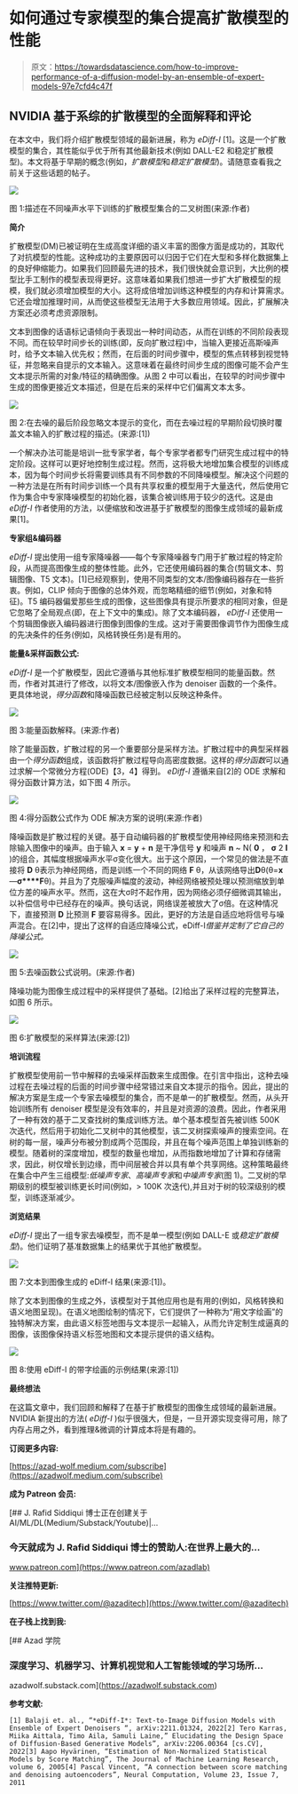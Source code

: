 # 如何通过专家模型的集合提高扩散模型的性能

> 原文：<https://towardsdatascience.com/how-to-improve-performance-of-a-diffusion-model-by-an-ensemble-of-expert-models-97e7cfd4c47f>

## NVIDIA 基于系综的扩散模型的全面解释和评论

在本文中，我们将介绍扩散模型领域的最新进展，称为 *eDiff-I* [1]。这是一个扩散模型的集合，其性能似乎优于所有其他最新技术(例如 DALL-E2 和稳定扩散模型)。本文将基于早期的概念(例如，*扩散模型*和*稳定扩散模型*)。请随意查看我之前关于这些话题的帖子。

![](img/d98ce8af3c7304e8fc511884b613db84.png)

图 1:描述在不同噪声水平下训练的扩散模型集合的二叉树图(来源:作者)

**简介**

扩散模型(DM)已被证明在生成高度详细的语义丰富的图像方面是成功的，其取代了对抗模型的性能。这种成功的主要原因可以归因于它们在大型和多样化数据集上的良好伸缩能力。如果我们回顾最先进的技术，我们很快就会意识到，大比例的模型比手工制作的模型表现得更好。这意味着如果我们想进一步扩大扩散模型的规模，我们就必须增加模型的大小。这将成倍增加训练这种模型的内存和计算需求。它还会增加推理时间，从而使这些模型无法用于大多数应用领域。因此，扩展解决方案还必须考虑资源限制。

文本到图像的话语标记语倾向于表现出一种时间动态，从而在训练的不同阶段表现不同。而在较早时间步长的训练(即，反向扩散过程)中，当输入更接近高斯噪声时，给予文本输入优先权；然而，在后面的时间步骤中，模型的焦点转移到视觉特征，并忽略来自提示的文本输入。这意味着在最终时间步生成的图像可能不会产生文本提示所需的对象/特征的精确图像。从图 2 中可以看出，在较早的时间步骤中生成的图像更接近文本描述，但是在后来的采样中它们偏离文本太多。

![](img/cf8526a0f9b0fbd3f374faa4d3104967.png)

图 2:在去噪的最后阶段忽略文本提示的变化，而在去噪过程的早期阶段切换时覆盖文本输入的扩散过程的描述。(来源:[1])

一个解决办法可能是培训一批专家学者，每个专家学者都专门研究生成过程中的特定阶段。这样可以更好地控制生成过程。然而，这将极大地增加集合模型的训练成本，因为每个时间步长将需要训练具有不同参数的不同降噪模型。解决这个问题的一种方法是在所有时间步训练一个具有共享权重的模型用于大量迭代，然后使用它作为集合中专家降噪模型的初始化器，该集合被训练用于较少的迭代。这是由 *eDiff-I* 作者使用的方法，以便缩放和改进基于扩散模型的图像生成领域的最新成果[1]。

**专家组&编码器**

*eDiff-I* 提出使用一组专家降噪器——每个专家降噪器专门用于扩散过程的特定阶段，从而提高图像生成的整体性能。此外，它还使用编码器的集合(剪辑文本、剪辑图像、T5 文本)。[1]已经观察到，使用不同类型的文本/图像编码器存在一些折衷。例如，CLIP 倾向于图像的总体外观，而忽略精细的细节(例如，对象和特征)。T5 编码器偏爱那些生成的图像，这些图像具有提示所要求的相同对象，但是它忽略了全局观点(即，在上下文中的集成)。除了文本编码器， *eDiff-I* 还使用一个剪辑图像嵌入编码器进行图像到图像的生成。这对于需要图像调节作为图像生成的先决条件的任务(例如，风格转换任务)是有用的。

**能量&采样函数公式:**

*eDiff-I* 是一个扩散模型，因此它遵循与其他标准扩散模型相同的能量函数。然而，作者对其进行了修改，以将文本/图像嵌入作为 denoiser 函数的一个条件。更具体地说，*得分函数*和降噪函数已经被定制以反映这种条件。

![](img/d71f6006a01b802c22e7145b341e3f47.png)

图 3:能量函数解释。(来源:作者)

除了能量函数，扩散过程的另一个重要部分是采样方法。扩散过程中的典型采样器由一个*得分函数*组成，该函数将扩散过程导向高密度数据。这样的*得分函数*可以通过求解一个常微分方程(ODE)【3，4】得到。 *eDiff-I* 遵循来自[2]的 ODE 求解和得分函数计算方法，如下图 4 所示。

![](img/4d02359689afedb33f2bc1a04edbb725.png)

图 4:得分函数公式作为 ODE 解决方案的说明(来源:作者)

降噪函数是扩散过程的关键。基于自动编码器的扩散模型使用神经网络来预测和去除输入图像中的噪声。由于输入 **x** = **y** + **n** 是干净信号 **y** 和噪声 **n** ~ N( **0** ， **σ** 2 **I** )的组合，其幅度根据噪声水平σ变化很大。出于这个原因，一个常见的做法是不直接将 **D** θ表示为神经网络，而是训练一个不同的网络 **F** θ，从该网络导出**D**θ(θ=**x**—**σ****F**θ)。并且为了克服噪声幅度的波动，神经网络被预处理以预测缩放到单位方差的噪声水平。然而，这在大σ时不起作用，因为网络必须仔细微调其输出，以补偿信号中已经存在的噪声。换句话说，网络误差被放大了σ倍。在这种情况下，直接预测 **D** 比预测 **F** 要容易得多。因此，更好的方法是自适应地将信号与噪声混合。在[2]中，提出了这样的自适应降噪公式，eDiff-I*借鉴并定制了它自己的降噪公式。*

![](img/7ffb275a902034643b29dbf5bd212261.png)

图 5:去噪函数公式说明。(来源:作者)

降噪功能为图像生成过程中的采样提供了基础。[2]给出了采样过程的完整算法，如图 6 所示。

![](img/d9d235bd13e541991aae580b06857eec.png)

图 6:扩散模型的采样算法(来源:[2])

**培训流程**

扩散模型使用前一节中解释的去噪采样函数来生成图像。在引言中指出，这种去噪过程在去噪过程的后面的时间步骤中经常错过来自文本提示的指令。因此，提出的解决方案是生成一个专家去噪模型的集合，而不是单一的扩散模型。然而，从头开始训练所有 denoiser 模型是没有效率的，并且是对资源的浪费。因此，作者采用了一种有效的基于二叉查找树的集成训练方法。单个基本模型首先被训练 500K 次迭代，然后用于初始化二叉树中的其他模型，该二叉树探索噪声的搜索空间。在树的每一层，噪声分布被分割成两个范围段，并且在每个噪声范围上单独训练新的模型。随着树的深度增加，模型的数量也增加，从而指数地增加了计算和存储需求，因此，树仅增长到边缘，而中间层被合并以具有单个共享网络。这种策略最终在集合中产生三组模型:*低噪声专家*、*高噪声专家*和*中噪声专家*(图 1)。二叉树的早期级别的模型被训练更长时间(例如，> 100K 次迭代),并且对于树的较深级别的模型，训练逐渐减少。

**浏览结果**

*eDiff-I* 提出了一组专家去噪模型，而不是单一模型(例如 DALL-E 或*稳定扩散模型*)。他们证明了基准数据集上的结果优于其他扩散模型。

![](img/bc7cb3d42c54ce6bf90e664aa5c9b5f8.png)

图 7:文本到图像生成的 eDiff-I 结果(来源:[1])。

除了文本到图像的生成之外，该模型对于其他应用也是有用的(例如，风格转换和语义地图呈现)。在语义地图绘制的情况下，它们提供了一种称为“用文字绘画”的独特解决方案，由此语义标签地图与文本提示一起输入，从而允许定制生成逼真的图像，该图像保持语义标签地图和文本提示提供的语义结构。

![](img/12619d16699b03f3e2ba29e15e7af4a1.png)

图 8:使用 eDiff-I 的带字绘画的示例结果(来源:[1])

**最终想法**

在这篇文章中，我们回顾和解释了在基于扩散模型的图像生成领域的最新进展。NVIDIA 新提出的方法( *eDiff-I* )似乎很强大，但是，一旦开源实现变得可用，除了内存占用之外，看到推理&微调的计算成本将是有趣的。

**订阅更多内容:**

[https://azad-wolf.medium.com/subscribe](https://azadwolf.medium.com/subscribe)

**成为 Patreon 会员:**

[](https://www.patreon.com/azadlab) [## J. Rafid Siddiqui 博士正在创建关于 AI/ML/DL(Medium/Substack/Youtube)|…

### 今天就成为 J. Rafid Siddiqui 博士的赞助人:在世界上最大的…

www.patreon.com](https://www.patreon.com/azadlab) 

**关注推特更新:**

[https://www.twitter.com/@azaditech](https://www.twitter.com/@azaditech)

**在子栈上找到我:**

[](https://azadwolf.substack.com) [## Azad 学院

### 深度学习、机器学习、计算机视觉和人工智能领域的学习场所…

azadwolf.substack.com](https://azadwolf.substack.com) 

**参考文献:**

```
[1] Balaji et. al., “*eDiff-I*: Text-to-Image Diffusion Models with Ensemble of Expert Denoisers “, arXiv:2211.01324, 2022[2] Tero Karras, Miika Aittala, Timo Aila, Samuli Laine,” Elucidating the Design Space of Diffusion-Based Generative Models”, arXiv:2206.00364 [cs.CV], 2022[3] Aapo Hyvärinen, “Estimation of Non-Normalized Statistical Models by Score Matching”, The Journal of Machine Learning Research, volume 6, 2005[4] Pascal Vincent, “A connection between score matching and denoising autoencoders”, Neural Computation, Volume 23, Issue 7, 2011
```